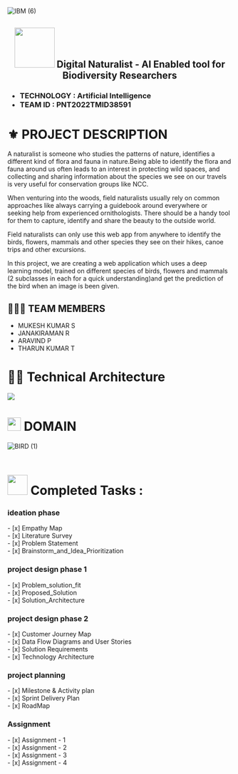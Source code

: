 ![IBM (6)](https://user-images.githubusercontent.com/89471037/200232377-9b1da2e8-dac9-4565-9f7b-9d0f540f5b0c.gif)
<h2 align="center"><img src="https://user-images.githubusercontent.com/89471037/201676381-ba6f7701-d712-40b9-b155-5cc314e1eba1.gif" width="90px"> Digital Naturalist - AI Enabled tool for Biodiversity Researchers</h2>

<h3><ul>
<li>TECHNOLOGY : Artificial Intelligence</li>
<li>TEAM ID : PNT2022TMID38591</li>
</h3>

# ⚜️ PROJECT DESCRIPTION

A naturalist is someone who studies the patterns of nature, identifies a different kind of flora and fauna in nature.Being able to identify the flora and fauna around us often leads to an interest in protecting wild spaces, and collecting and sharing information about the species we see on our travels is very useful for conservation groups like NCC.

When venturing into the woods, field naturalists usually rely on common approaches like always carrying a guidebook around everywhere or seeking help from experienced ornithologists. There should be a handy tool for them to capture, identify and share the beauty to the outside world. 

Field naturalists can only use this web app from anywhere to identify the birds, flowers, mammals and other species they see on their hikes, canoe trips and other excursions.


In this project, we are creating a web application which uses a deep learning model, trained on different species of birds, flowers and mammals (2 subclasses in each for a quick understanding)and get the prediction of the bird when an image is been given.

## 🧑🏻‍🦰 TEAM MEMBERS

- MUKESH KUMAR S
- JANAKIRAMAN R
- ARAVIND P
- THARUN KUMAR T


# 😵‍💫 Technical Architecture

<img src="https://user-images.githubusercontent.com/89471037/201671567-5b185ebb-02e2-4428-8d4d-5ac307772400.gif">


# <img src="https://user-images.githubusercontent.com/89471037/202519864-edc05a08-07f1-4b65-9ae3-ce8ddbc96020.png"  width="30px"> <b>DOMAIN</b>
![BIRD (1)](https://user-images.githubusercontent.com/89471037/202522077-c5403cc2-5f46-4c29-a393-adb849d8dca5.gif)
<br>
<br>
# <img src="https://user-images.githubusercontent.com/89471037/202525131-01c29de9-6561-43cb-9d81-20eeef68fa5e.png"  width="45" height="45"> Completed Tasks :

<h3> ideation phase </h3>
- [x] Empathy Map <br>
- [x] Literature Survey <br>
- [x] Problem Statement <br>
- [x] Brainstorm_and_Idea_Prioritization <br>

<h3>project design phase 1 </h3>
- [x] Problem_solution_fit  <br>
- [x] Proposed_Solution <br>
- [x] Solution_Architecture <br>

<h3>project design phase 2</h3>
- [x] Customer Journey Map <br>
- [x] Data Flow Diagrams and User Stories <br>
- [x] Solution Requirements <br>
- [x] Technology Architecture <br>

<h3>project planning</h3>
- [x] Milestone & Activity plan<br>
- [x] Sprint Delivery Plan <br>
- [x]  RoadMap <br>

<h3>Assignment</h3>
- [x] Assignment - 1 <br>
- [x] Assignment - 2  <br>
- [x] Assignment - 3  <br>
- [x] Assignment - 4 <br>



